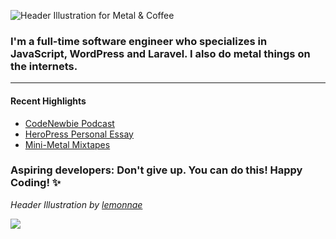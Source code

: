 ![Header Illustration for Metal & Coffee](banner.gif)
### I'm a full-time software engineer who specializes in JavaScript, WordPress and Laravel. I also do metal things on the internets.
<hr>


#### Recent Highlights
- [CodeNewbie Podcast](https://www.codenewbie.org/podcast/what-does-wordpress-development-look-like)
- [HeroPress Personal Essay](https://heropress.com/essays/believe-in-yourself/)
- [Mini-Metal Mixtapes](https://www.mixcloud.com/metalandcoffee/)

### Aspiring developers: Don't give up. You can do this! Happy Coding! ✨

<!-- Add Social Media Icons -->
_Header Illustration by [lemonnae](https://twitter.com/lemonnae)_

![](https://komarev.com/ghpvc/?username=metalandcoffee&color=ff69b4)
